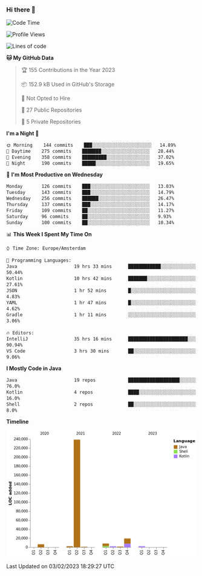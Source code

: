 ### Hi there 👋


<!--START_SECTION:waka-->
![Code Time](http://img.shields.io/badge/Code%20Time-2%2C977%20hrs%2018%20mins-blue)

![Profile Views](http://img.shields.io/badge/Profile%20Views-2-blue)

![Lines of code](https://img.shields.io/badge/From%20Hello%20World%20I%27ve%20Written-282%20Thousand%20lines%20of%20code-blue)

**🐱 My GitHub Data** 

> 🏆 155 Contributions in the Year 2023
 > 
> 📦 152.9 kB Used in GitHub's Storage 
 > 
> 🚫 Not Opted to Hire
 > 
> 📜 27 Public Repositories 
 > 
> 🔑 5 Private Repositories  
 > 
**I'm a Night 🦉** 

```text
🌞 Morning    144 commits    ███░░░░░░░░░░░░░░░░░░░░░░   14.89% 
🌆 Daytime    275 commits    ███████░░░░░░░░░░░░░░░░░░   28.44% 
🌃 Evening    358 commits    █████████░░░░░░░░░░░░░░░░   37.02% 
🌙 Night      190 commits    █████░░░░░░░░░░░░░░░░░░░░   19.65%

```
📅 **I'm Most Productive on Wednesday** 

```text
Monday       126 commits    ███░░░░░░░░░░░░░░░░░░░░░░   13.03% 
Tuesday      143 commits    ███░░░░░░░░░░░░░░░░░░░░░░   14.79% 
Wednesday    256 commits    ██████░░░░░░░░░░░░░░░░░░░   26.47% 
Thursday     137 commits    ███░░░░░░░░░░░░░░░░░░░░░░   14.17% 
Friday       109 commits    ██░░░░░░░░░░░░░░░░░░░░░░░   11.27% 
Saturday     96 commits     ██░░░░░░░░░░░░░░░░░░░░░░░   9.93% 
Sunday       100 commits    ██░░░░░░░░░░░░░░░░░░░░░░░   10.34%

```


📊 **This Week I Spent My Time On** 

```text
⌚︎ Time Zone: Europe/Amsterdam

💬 Programming Languages: 
Java                     19 hrs 33 mins      ████████████░░░░░░░░░░░░░   50.44% 
Kotlin                   10 hrs 42 mins      ███████░░░░░░░░░░░░░░░░░░   27.61% 
JSON                     1 hr 52 mins        █░░░░░░░░░░░░░░░░░░░░░░░░   4.83% 
YAML                     1 hr 47 mins        █░░░░░░░░░░░░░░░░░░░░░░░░   4.62% 
Gradle                   1 hr 11 mins        ░░░░░░░░░░░░░░░░░░░░░░░░░   3.06%

🔥 Editors: 
IntelliJ                 35 hrs 16 mins      ██████████████████████░░░   90.94% 
VS Code                  3 hrs 30 mins       ██░░░░░░░░░░░░░░░░░░░░░░░   9.06%

```

**I Mostly Code in Java** 

```text
Java                     19 repos            ███████████████████░░░░░░   76.0% 
Kotlin                   4 repos             ████░░░░░░░░░░░░░░░░░░░░░   16.0% 
Shell                    2 repos             ██░░░░░░░░░░░░░░░░░░░░░░░   8.0%

```


**Timeline**

![Chart not found](https://raw.githubusercontent.com/powercasgamer/powercasgamer/master/charts/bar_graph.png) 


 Last Updated on 03/02/2023 18:29:27 UTC
<!--END_SECTION:waka-->
